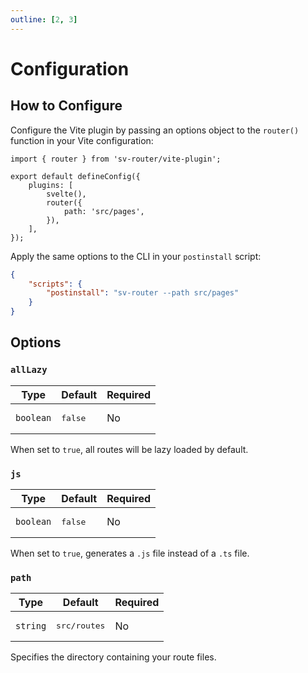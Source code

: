 ```yaml
---
outline: [2, 3]
---
```


# Configuration

## How to Configure

Configure the Vite plugin by passing an options object to the `router()` function in your Vite configuration:

```ts{1,6-8} [vite.config.ts]
import { router } from 'sv-router/vite-plugin';

export default defineConfig({
	plugins: [
		svelte(),
		router({
			path: 'src/pages',
		}),
	],
});
```

Apply the same options to the CLI in your `postinstall` script:

```json [package.json]
{
	"scripts": {
		"postinstall": "sv-router --path src/pages"
	}
}
```

## Options

### `allLazy`

| Type      | Default          | Required |
| --------- | ---------------- | -------- |
| `boolean` | <pre>false</pre> | No       |

When set to `true`, all routes will be lazy loaded by default.

### `js`

| Type      | Default          | Required |
| --------- | ---------------- | -------- |
| `boolean` | <pre>false</pre> | No       |

When set to `true`, generates a `.js` file instead of a `.ts` file.

### `path`

| Type     | Default               | Required |
| -------- | --------------------- | -------- |
| `string` | <pre>src/routes</pre> | No       |

Specifies the directory containing your route files.
